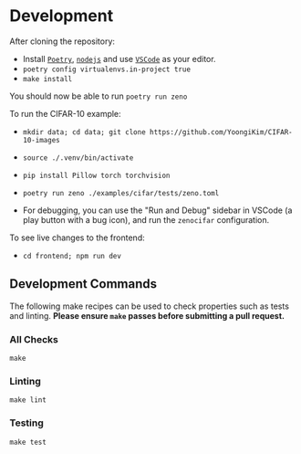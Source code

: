 # Development

After cloning the repository:

- Install [`Poetry`](https://python-poetry.org/docs/master/#installing-with-the-official-installer), [`nodejs`](https://nodejs.org/en/download/) and use [`VSCode`](https://code.visualstudio.com/) as your editor.
- `poetry config virtualenvs.in-project true`
- `make install`

You should now be able to run `poetry run zeno`

To run the CIFAR-10 example:

- `mkdir data; cd data; git clone https://github.com/YoongiKim/CIFAR-10-images`
- `source ./.venv/bin/activate`
- `pip install Pillow torch torchvision`

- `poetry run zeno ./examples/cifar/tests/zeno.toml`
- For debugging, you can use the "Run and Debug" sidebar in VSCode (a play button with a bug icon), and run the `zenocifar` configuration.

To see live changes to the frontend:

- `cd frontend; npm run dev`

## Development Commands

The following make recipes can be used to check properties such as tests and linting. **Please ensure `make` passes before submitting a pull request.**

### All Checks

`make`

### Linting

`make lint`

### Testing

`make test`

